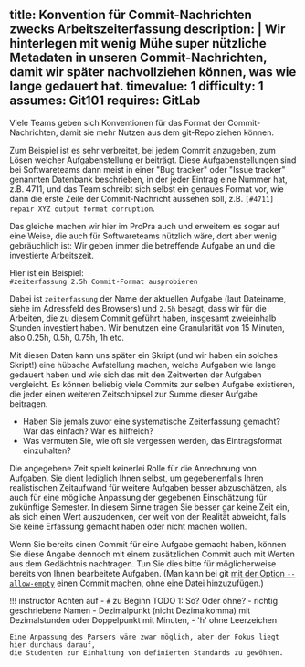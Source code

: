 title: Konvention für Commit-Nachrichten zwecks Arbeitszeiterfassung
description: |
  Wir hinterlegen mit wenig Mühe super nützliche Metadaten in unseren
  Commit-Nachrichten, damit wir später nachvollziehen können, 
  was wie lange gedauert hat.
timevalue: 1
difficulty: 1
assumes: Git101
requires: GitLab
---
Viele Teams geben sich Konventionen für das Format der Commit-Nachrichten,
damit sie mehr Nutzen aus dem git-Repo ziehen können.

Zum Beispiel ist es sehr verbreitet, bei jedem Commit anzugeben, zum Lösen
welcher Aufgabenstellung er beiträgt. Diese Aufgabenstellungen sind bei Softwareteams
dann meist in einer "Bug tracker" oder "Issue tracker" genannten Datenbank beschrieben,
in der jeder Eintrag eine Nummer hat, z.B. 4711, und das Team schreibt sich selbst
ein genaues Format vor, wie dann die erste Zeile der Commit-Nachricht aussehen soll, z.B.
`[#4711] repair XYZ output format corruption`.

Das gleiche machen wir hier im ProPra auch und erweitern es sogar auf eine Weise,
die auch für Softwareteams nützlich wäre, dort aber wenig gebräuchlich ist:
Wir geben immer die betreffende Aufgabe an und die investierte Arbeitszeit.

Hier ist ein Beispiel:  
`#zeiterfassung 2.5h Commit-Format ausprobieren`

Dabei ist `zeiterfassung` der Name der aktuellen Aufgabe (laut Dateiname, 
siehe im Adressfeld des Browsers) und `2.5h` besagt, dass wir für die Arbeiten,
die zu diesem Commit geführt haben, insgesamt zweieinhalb Stunden investiert haben.
Wir benutzen eine Granularität von 15 Minuten, also 0.25h, 0.5h, 0.75h, 1h etc.

Mit diesen Daten kann uns später ein Skript (und wir haben ein solches Skript!)
eine hübsche Aufstellung machen, welche Aufgaben wie lange gedauert haben
und wie sich das mit den Zeitwerten der Aufgaben vergleicht.
Es können beliebig viele Commits zur selben Aufgabe existieren, die jeder
einen weiteren Zeitschnipsel zur Summe dieser Aufgabe beitragen.

- Haben Sie jemals zuvor eine systematische Zeiterfassung gemacht?
  War das einfach? War es hilfreich?
- Was vermuten Sie, wie oft sie vergessen werden, das Eintragsformat einzuhalten?

Die angegebene Zeit spielt keinerlei Rolle für die Anrechnung von Aufgaben.
Sie dient lediglich Ihnen selbst, um gegebenenfalls Ihren realistischen Zeitaufwand für
weitere Aufgaben besser abzuschätzen, als auch für eine mögliche Anpassung der gegebenen
Einschätzung für zukünftige Semester.
In diesem Sinne tragen Sie besser gar keine Zeit ein, als sich einen Wert auszudenken,
der weit von der Realität abweicht, falls Sie keine Erfassung gemacht haben oder nicht
machen wollen.

Wenn Sie bereits einen Commit für eine Aufgabe gemacht haben, können Sie diese Angabe
dennoch mit einem zusätzlichen Commit auch mit Werten aus dem Gedächtnis nachtragen.
Tun Sie dies bitte für möglicherweise bereits von Ihnen bearbeitete Aufgaben.
(Man kann bei git [mit der Option `--allow-empty`](https://git-scm.com/docs/git-commit) 
einen Commit machen, ohne eine Datei hinzuzufügen.)

!!! instructor
    Achten auf 
    - `#` zu Beginn  TODO 1: So? Oder ohne?
    - richtig geschriebene Namen
    - Dezimalpunkt (nicht Dezimalkomma) mit Dezimalstunden oder Doppelpunkt mit Minuten, 
    - 'h' ohne Leerzeichen 
    
    Eine Anpassung des Parsers wäre zwar möglich, aber der Fokus liegt hier durchaus darauf,
    die Studenten zur Einhaltung von definierten Standards zu gewöhnen.
